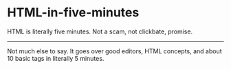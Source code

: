 # HTML-in-five-minutes
HTML is literally five minutes. Not a scam, not clickbate, promise.

<hr>

Not much else to say.
It goes over good editors, HTML concepts, and about 10 basic tags in literally 5 minutes.
